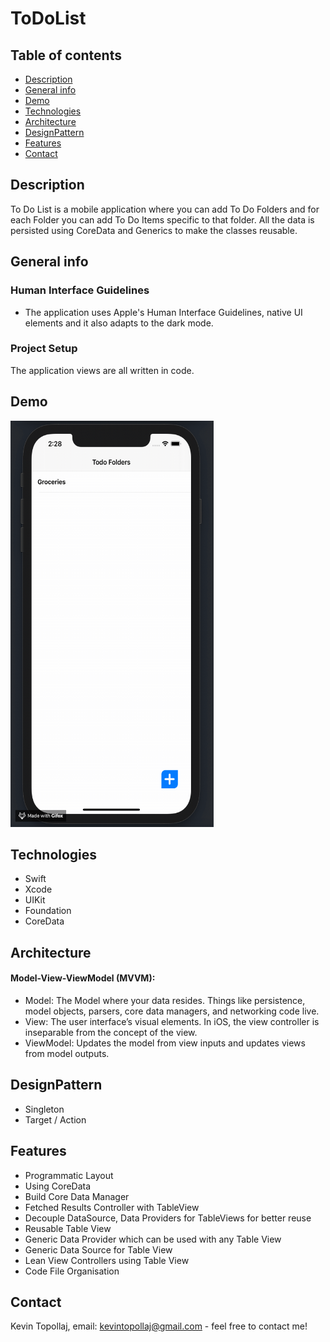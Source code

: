 # ToDoList

## Table of contents
* [Description](#description)
* [General info](#general-info)
* [Demo](#demo)
* [Technologies](#technologies)
* [Architecture](#architecture)
* [DesignPattern](#designpattern)
* [Features](#features)
* [Contact](#contact)

## Description
To Do List is a mobile application where you can add To Do Folders and for each Folder you can add To Do Items specific to that folder. All the data is persisted using CoreData and Generics to make the classes reusable.

## General info

### Human Interface Guidelines
* The application uses Apple's Human Interface Guidelines, native UI elements and it also adapts to the dark mode.

### Project Setup
The application views are all written in code.

## Demo

<img src="demo.gif?raw=true" width="325px" height="650">

## Technologies
* Swift
* Xcode
* UIKit
* Foundation
* CoreData

## Architecture
#### Model-View-ViewModel (MVVM):
* Model: 
The Model where your data resides. Things like persistence, model objects, parsers, core data managers, and networking code live.
* View:
The user interface’s visual elements. In iOS, the view controller is inseparable from the concept of the view.
* ViewModel:
Updates the model from view inputs and updates views from model outputs.

## DesignPattern

* Singleton
* Target / Action

## Features

* Programmatic Layout
* Using CoreData
* Build Core Data Manager
* Fetched Results Controller with TableView
* Decouple DataSource, Data Providers for TableViews for better reuse
* Reusable Table View
* Generic Data Provider which can be used with any Table View
* Generic Data Source for Table View
* Lean View Controllers using Table View
* Code File Organisation

## Contact
Kevin Topollaj, email: kevintopollaj@gmail.com - feel free to contact me!


